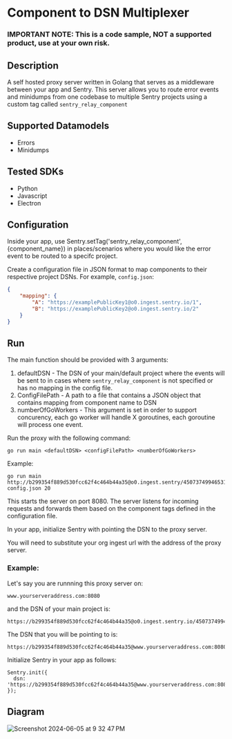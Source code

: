 # Component to DSN Multiplexer
### IMPORTANT NOTE: This is a code sample, NOT a supported product, use at your own risk.

## Description
A self hosted proxy server written in Golang that serves as a middleware between your app and Sentry.
This server allows you to route error events and minidumps from one codebase to multiple Sentry projects using a custom tag called `sentry_relay_component`

## Supported Datamodels
- Errors
- Minidumps

## Tested SDKs
 - Python
 - Javascript
 - Electron

## Configuration

Inside your app, use Sentry.setTag('sentry_relay_component', {component_name}) in places/scenarios where you would like the error event to be routed to a specifc project.

Create a configuration file in JSON format to map components to their respective project DSNs. For example, `config.json`:

```json
{
    "mapping": {
        "A": "https://examplePublicKey1@o0.ingest.sentry.io/1",
        "B": "https://examplePublicKey2@o0.ingest.sentry.io/2"
    }
}
```

## Run
The main function should be provided with 3 arguments:
1) defaultDSN - The DSN of your main/default project where the events will be sent to in cases where `sentry_relay_component` is not specified or has no mapping in the config file.
2) ConfigFilePath - A path to a file that contains a JSON object that contains mapping from component name to DSN
3) numberOfGoWorkers - This argument is set in order to support concurency, each go worker will handle X goroutines, each goroutine will process one event.

Run the proxy with the following command:
```
go run main <defaultDSN> <configFilePath> <numberOfGoWorkers>
```
Example:
```
go run main http://b299354f889d530fcc62f4c464b44a35@o0.ingest.sentry/4507374994653185 config.json 20
```
This starts the server on port 8080. The server listens for incoming requests and forwards them based on the component tags defined in the configuration file.

In your app, initialize Sentry with pointing the DSN to the proxy server.

You will need to substitute your org ingest url with the address of the proxy server.

### Example:
Let's say you are runnning this proxy server on: 
```
www.yourserveraddress.com:8080
```
and the DSN of your main project is: 
```
https://b299354f889d530fcc62f4c464b44a35@o0.ingest.sentry.io/4507374994653185
```
The DSN that you will be pointing to is: 
```
https://b299354f889d530fcc62f4c464b44a35@www.yourserveraddress.com:8080/4507374994653185
```

Initialize Sentry in your app as follows:
```
Sentry.init({
  dsn: 'https://b299354f889d530fcc62f4c464b44a35@www.yourserveraddress.com:8080/4507374994653185'
});
```

## Diagram
![Screenshot 2024-06-05 at 9 32 47 PM](https://github.com/sentry-demos/component_to_dsn_mux/assets/89414234/24b734ca-b77c-4f8f-a7cb-f534eccf0c9e)




